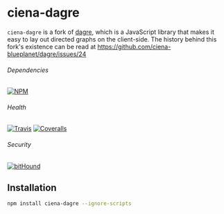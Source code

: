 # ciena-dagre

`ciena-dagre` is a fork of [dagre](https://github.com/cpettitt/dagre),
which is a JavaScript library that makes it easy to lay out directed graphs on
the client-side.  The history behind this fork's existence can be read at https://github.com/ciena-blueplanet/dagre/issues/24

###### Dependencies

[![NPM][npm-img]][npm-url]

###### Health

[![Travis][ci-img]][ci-url]
[![Coveralls][cov-img]][cov-url]

###### Security

[![bitHound][bithound-img]][bithound-url]

## Installation

```bash
npm install ciena-dagre --ignore-scripts
```

[bithound-img]: https://www.bithound.io/github/ciena-blueplanet/dagre/badges/score.svg "bitHound"
[bithound-url]: https://www.bithound.io/github/ciena-blueplanet/dagre

[ci-img]: https://img.shields.io/travis/ciena-blueplanet/dagre.svg "Travis CI Build Status"
[ci-url]: https://travis-ci.org/ciena-blueplanet/dagre

[cov-img]: https://img.shields.io/coveralls/ciena-blueplanet/dagre.svg "Coveralls Code Coverage"
[cov-url]: https://coveralls.io/github/ciena-blueplanet/dagre

[npm-img]: https://img.shields.io/npm/v/ciena-dagre.svg "NPM Version"
[npm-url]: https://www.npmjs.com/package/ciena-dagre
